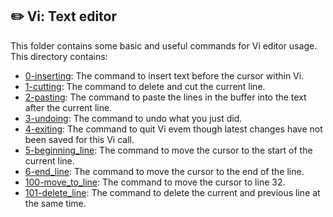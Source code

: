 ## :pencil2: Vi: Text editor

This folder contains some basic and useful commands for Vi editor usage. This directory contains:

 - [0-inserting](https://github.com/dmhenaopa/holbertonschool-zero_day/blob/master/0x02-vi/0-inserting): The command to insert text before the cursor within Vi.
 - [1-cutting](https://github.com/dmhenaopa/holbertonschool-zero_day/blob/master/0x02-vi/1-cutting): The command to delete and cut the current line.
 - [2-pasting](https://github.com/dmhenaopa/holbertonschool-zero_day/blob/master/0x02-vi/2-pasting): The command to paste the lines in the buffer into the text after the current line.
 - [3-undoing](https://github.com/dmhenaopa/holbertonschool-zero_day/blob/master/0x02-vi/3-undoing): The command to undo what you just did.
 - [4-exiting](https://github.com/dmhenaopa/holbertonschool-zero_day/blob/master/0x02-vi/4-exiting): The command to quit Vi evem though latest changes have not been saved for this Vi call.
 - [5-beginning_line](https://github.com/dmhenaopa/holbertonschool-zero_day/blob/master/0x02-vi/5-beginning_line): The command to move the cursor to the start of the current line.
 - [6-end_line](https://github.com/dmhenaopa/holbertonschool-zero_day/blob/master/0x02-vi/6-end_line): The command to move the cursor to the end of the line.
 - [100-move_to_line](https://github.com/dmhenaopa/holbertonschool-zero_day/blob/master/0x02-vi/100-move_to_line): The command to move the cursor to line 32.
 - [101-delete_line](https://github.com/dmhenaopa/holbertonschool-zero_day/blob/master/0x02-vi/101-delete_line): The command to delete the current and previous line at the same time.
<!--stackedit_data:
eyJoaXN0b3J5IjpbLTg4Mzg2NDgzMiw5MjM0NTA1MjEsMTA0Mz
E2MjU2Nl19
-->